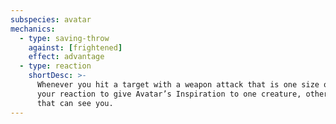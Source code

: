 ```yaml
---
subspecies: avatar
mechanics:
  - type: saving-throw
    against: [frightened]
    effect: advantage
  - type: reaction
    shortDesc: >-
      Whenever you hit a target with a weapon attack that is one size or more larger than you, you can use
      your reaction to give Avatar’s Inspiration to one creature, other than you, within <me-distance length="30" />
      that can see you.
---
```

